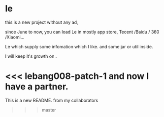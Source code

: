 # le
this is a new project without any ad,

since June to now, you can load Le in mostly app store, Tecent /Baidu / 360 /Xiaomi... 

Le which supply some infomation which I like. and some jar or util inside.

I will keep it's growth on .

<<< lebang008-patch-1
and now I have a partner.
=======

This is a new README. from my collaborators
>>> master
